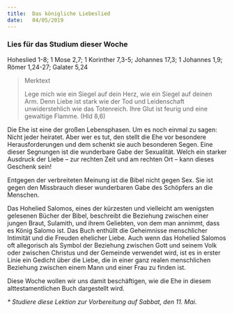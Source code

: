 ```yaml
---
title:  Das königliche Liebeslied
date:   04/05/2019
---
```


### Lies für das Studium dieser Woche

Hoheslied 1-8; 1 Mose 2,7; 1 Korinther 7,3-5; Johannes 17,3; 1 Johannes 1,9; Römer 1,24-27; Galater 5,24

> <p>Merktext</p>
> Lege mich wie ein Siegel auf dein Herz, wie ein Siegel auf deinen Arm. Denn Liebe ist stark wie der Tod und Leidenschaft unwiderstehlich wie das Totenreich. Ihre Glut ist feurig und eine gewaltige Flamme. (Hld 8,6)


Die Ehe ist eine der großen Lebensphasen. Um es noch einmal zu sagen: Nicht jeder heiratet. Aber wer es tut, den stellt die Ehe vor besondere Herausforderungen und dem schenkt sie auch besonderen Segen. Eine dieser Segnungen ist die wunderbare Gabe der Sexualität. Welch ein starker Ausdruck der Liebe – zur rechten Zeit und am rechten Ort – kann dieses Geschenk sein!

Entgegen der verbreiteten Meinung ist die Bibel nicht gegen Sex. Sie ist gegen den Missbrauch dieser wunderbaren Gabe des Schöpfers an die Menschen.

Das Hohelied Salomos, eines der kürzesten und vielleicht am wenigsten gelesenen Bücher der Bibel, beschreibt die Beziehung zwischen einer jungen Braut, Sulamith, und ihrem Geliebten, von dem man annimmt, dass es König Salomo ist. Das Buch enthüllt die Geheimnisse menschlicher Intimität und die Freuden ehelicher Liebe. Auch wenn das Hohelied Salomos oft allegorisch als Symbol der Beziehung zwischen Gott und seinem Volk oder zwischen Christus und der Gemeinde verwendet wird, ist es in erster Linie ein Gedicht über die Liebe, die in einer ganz realen menschlichen Beziehung zwischen einem Mann und einer Frau zu finden ist.

Diese Woche wollen wir uns damit beschäftigen, wie die Ehe in diesem alttestamentlichen Buch dargestellt wird.

_* Studiere diese Lektion zur Vorbereitung auf Sabbat, den 11. Mai._
